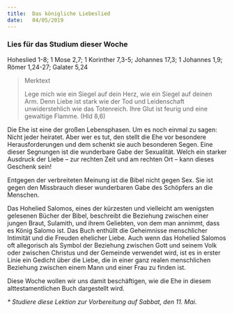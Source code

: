 ```yaml
---
title:  Das königliche Liebeslied
date:   04/05/2019
---
```


### Lies für das Studium dieser Woche

Hoheslied 1-8; 1 Mose 2,7; 1 Korinther 7,3-5; Johannes 17,3; 1 Johannes 1,9; Römer 1,24-27; Galater 5,24

> <p>Merktext</p>
> Lege mich wie ein Siegel auf dein Herz, wie ein Siegel auf deinen Arm. Denn Liebe ist stark wie der Tod und Leidenschaft unwiderstehlich wie das Totenreich. Ihre Glut ist feurig und eine gewaltige Flamme. (Hld 8,6)


Die Ehe ist eine der großen Lebensphasen. Um es noch einmal zu sagen: Nicht jeder heiratet. Aber wer es tut, den stellt die Ehe vor besondere Herausforderungen und dem schenkt sie auch besonderen Segen. Eine dieser Segnungen ist die wunderbare Gabe der Sexualität. Welch ein starker Ausdruck der Liebe – zur rechten Zeit und am rechten Ort – kann dieses Geschenk sein!

Entgegen der verbreiteten Meinung ist die Bibel nicht gegen Sex. Sie ist gegen den Missbrauch dieser wunderbaren Gabe des Schöpfers an die Menschen.

Das Hohelied Salomos, eines der kürzesten und vielleicht am wenigsten gelesenen Bücher der Bibel, beschreibt die Beziehung zwischen einer jungen Braut, Sulamith, und ihrem Geliebten, von dem man annimmt, dass es König Salomo ist. Das Buch enthüllt die Geheimnisse menschlicher Intimität und die Freuden ehelicher Liebe. Auch wenn das Hohelied Salomos oft allegorisch als Symbol der Beziehung zwischen Gott und seinem Volk oder zwischen Christus und der Gemeinde verwendet wird, ist es in erster Linie ein Gedicht über die Liebe, die in einer ganz realen menschlichen Beziehung zwischen einem Mann und einer Frau zu finden ist.

Diese Woche wollen wir uns damit beschäftigen, wie die Ehe in diesem alttestamentlichen Buch dargestellt wird.

_* Studiere diese Lektion zur Vorbereitung auf Sabbat, den 11. Mai._
